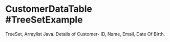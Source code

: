 # CustomerDataTable #TreeSetExample
TreeSet, Arraylist Java.
Details of Customer- ID, Name, Email, Date Of Birth.
